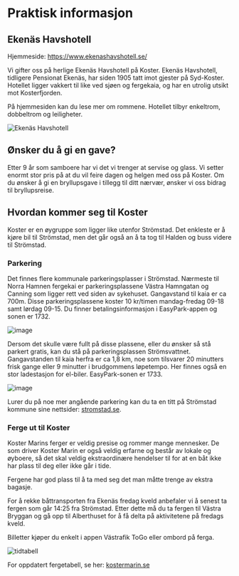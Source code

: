 # Praktisk informasjon

## Ekenäs Havshotell

Hjemmeside: https://www.ekenashavshotell.se/

Vi gifter oss på herlige Ekenäs Havshotell på Koster. 
Ekenäs Havshotell, tidligere Pensionat Ekenäs, har siden 1905 tatt imot gjester på Syd-Koster. Hotellet ligger vakkert til like ved sjøen og fergekaia, og har en utrolig utsikt mot Kosterfjorden.

På hjemmesiden kan du lese mer om rommene. Hotellet tilbyr enkeltrom, dobbeltrom og leiligheter.

![Ekenäs Havshotell](/img/hotell.jpg)

## Ønsker du å gi en gave?

Etter 9 år som samboere har vi det vi trenger at servise og glass. Vi setter enormt stor pris på at du vil feire dagen og helgen med oss på Koster. Om du ønsker å gi en bryllupsgave i tillegg til ditt nærvær, ønsker vi oss bidrag til bryllupsreise. 

## Hvordan kommer seg til Koster

Koster er en øygruppe som ligger like utenfor Strömstad. Det enkleste er å kjøre bil til Strömstad, men det går også an å ta tog til Halden og buss videre til Strömstad. 

### Parkering

Det finnes flere kommunale parkeringsplasser i Strömstad. 
Nærmeste til Norra Hamnen fergekai er parkeringsplassene Västra Hamngatan og Canning som ligger rett ved siden av sykehuset. Gangavstand til kaia er ca 700m. 
Disse parkeringsplassene koster 10 kr/timen mandag-fredag 09-18 samt lørdag 09-15. Du finner betalingsinformasjon i EasyPark-appen og sonen er 1732.

![image](/img/parkering_1.png)

Dersom det skulle være fullt på disse plassene, eller du ønsker så stå parkert gratis, kan du stå på parkeringsplassen Strömsvattnet. Gangavstanden til kaia herfra er ca 1,8 km, noe som tilsvarer 20 minutters frisk gange eller 9 minutter i brudgommens løpetempo.
Her finnes også en stor ladestasjon for el-biler. 
EasyPark-sonen er 1733.

![image](/img/parkering_2.png)

Lurer du på noe mer angående parkering kan du ta en titt på Strömstad kommune sine nettsider: [stromstad.se](https://www.stromstad.se/trafikochinfrastruktur/trafikochgator/parkeraistromstad.4.77eae44162d2b78e826eff1.html).

### Ferge ut til Koster

Koster Marins ferger er veldig presise og rommer mange mennesker. De som driver Koster Marin er også veldig erfarne og består av lokale og øyboere, så det skal veldig ekstraordinære hendelser til for at en båt ikke har plass til deg eller ikke går i tide.

Fergene har god plass til å ta med seg det man måtte trenge av ekstra bagasje.

For å rekke båttransporten fra Ekenäs fredag kveld anbefaler vi å senest ta fergen som går 14:25 fra Strömstad. Etter dette må du ta fergen til Västra Bryggan og gå opp til Alberthuset for å få delta på aktivitetene på fredags kveld.

Billetter kjøper du enkelt i appen Västrafik ToGo eller ombord på ferga. 

![tidtabell](/img/tidtabell-koster.png "Title")

For oppdatert fergetabell, se her: [kostermarin.se](https://kostermarin.se/wp-content/uploads/2025/01/Koster-tidtabell-for-sensommar-gul-2025.pdf)
